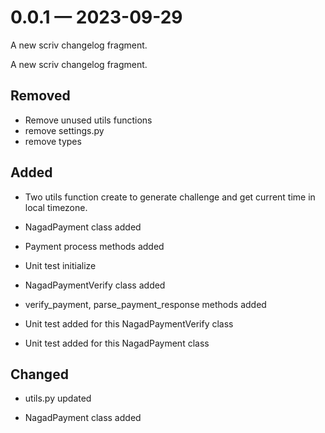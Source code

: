 
<a id='changelog-0.0.1'></a>
# 0.0.1 — 2023-09-29

A new scriv changelog fragment.

A new scriv changelog fragment.

## Removed

- Remove unused utils functions
- remove settings.py
- remove types

## Added

- Two utils function create to generate challenge and get current time in local timezone.

- NagadPayment class added
- Payment process methods added
- Unit test initialize

- NagadPaymentVerify class added
- verify_payment, parse_payment_response methods added
- Unit test added for this NagadPaymentVerify class
- Unit test added for this NagadPayment class

## Changed

- utils.py updated

- NagadPayment class added
